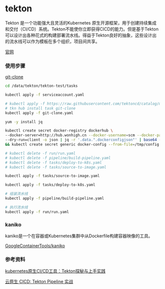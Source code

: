 # tekton

Tekton 是一个功能强大且灵活的Kubernetes 原生开源框架，用于创建持续集成和交付（CI/CD）系统。Tekton不能使你立即获得CICD的能力。但是基于Tekton可以设计出各种花式的构建部署流水线。得益于Tekton良好的抽象，这些设计出的流水线可以作为模板在多个组织，项目间共享。 

[官网](https://tekton.dev/)

### 使用步骤

[git-clone](https://hub.tekton.dev/tekton/task/git-clone)

```sh
cd /data/tekton/tekton-test/tasks

kubectl apply -f serviceaccount.yaml

# kubectl apply -f https://raw.githubusercontent.com/tektoncd/catalog/main/task/git-clone/0.4/git-clone.yaml
# tkn hub install task git-clone
kubectl apply -f git-clone.yaml

yum -y install jq

kubectl create secret docker-registry dockerhub \
--docker-server=http://hub.wonhigh.cn --docker-username=scm --docker-password=n7izpoc6N2 \
--dry-run=client -o json | jq -r '.data.".dockerconfigjson"' | base64 -d > /tmp/config.json \
&& kubectl create secret generic docker-config --from-file=/tmp/config.json && rm -f /tmp/config.json

# kubectl delete -f run/run.yaml
# kubectl delete -f pipeline/build-pipeline.yaml
# kubectl delete -f tasks/deploy-to-k8s.yaml
# kubectl delete -f tasks/source-to-image.yaml

kubectl apply -f tasks/source-to-image.yaml

kubectl apply -f tasks/deploy-to-k8s.yaml

# 组装流水线
kubectl apply -f pipeline/build-pipeline.yaml

# 执行流水线
kubectl apply -f run/run.yaml
```

### kaniko

kaniko是一个在容器或Kubernetes集群中从Dockerfile构建容器映像的工具。

[GoogleContainerTools/kaniko](https://github.com/GoogleContainerTools/kaniko)

### 参考资料

[kubernetes原生CI/CD工具：Tekton探秘与上手实践](https://segmentfault.com/a/1190000020182215)

[云原生 CICD: Tekton Pipeline 实战](https://atbug.com/tekton-pipeline-practice/)

